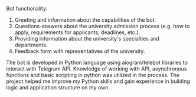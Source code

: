 Bot functionality:
1. Greeting and information about the capabilities of the bot.
2. Questions-answers about the university admission process (e.g. how to apply, requirements for applicants, deadlines, etc.).
3. Providing information about the university's specialties and departments.
4. Feedback form with representatives of the university.

The bot is developed in Python language using aiogram/telebot libraries to interact with Telegram API. Knowledge of working with API, asynchronous functions and basic scripting in python was utilized in the process. The project helped me improve my Python skills and gain experience in building logic and application structure on my own.
